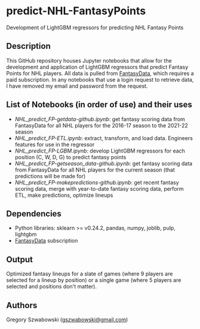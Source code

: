 # predict-NHL-FantasyPoints
Development of LightGBM regressors for predicting NHL Fantasy Points

## Description

This GitHub repository houses Jupyter notebooks that allow for the development and application of LightGBM regressors that predict Fantasy Points for NHL players. All data is pulled from [FantasyData](https://fantasydata.com/), which requires a paid subscription. In any notebooks that use a login request to retrieve data, I have removed my email and password from the request.

## List of Notebooks (in order of use) and their uses
* *NHL_predict_FP-getdata-github.ipynb*: get fantasy scoring data from FantasyData for all NHL players for the 2016-17 season to the 2021-22 season
* *NHL_predict_FP-ETL.ipynb*: extract, transform, and load data. Engineers features for use in the regressor
* *NHL_predict_FP-LGBM.ipynb*: develop LightGBM regressors for each position (C, W, D, G) to predict fantasy points
* *NHL_predict_FP-getseason_data-github.ipynb*: get fantasy scoring data from FantasyData for all NHL players for the current season (that predictions will be made for)
* *NHL_predict_FP-makepredictions-github.ipynb*: get recent fantasy scoring data, merge with year-to-date fantasy scoring data, perform ETL, make predictions, optimize lineups


## Dependencies

* Python libraries: sklearn >= v0.24.2, pandas, numpy, joblib, pulp, lightgbm
* [FantasyData](https://fantasydata.com/) subscription

## Output

Optimized fantasy lineups for a slate of games (where 9 players are selected for a lineup by position) or a single game (where 5 players are selected and positions don't matter).

## Authors

Gregory Szwabowski (gszwabowski@gmail.com)
